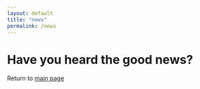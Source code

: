 ```yaml
---
layout: default
title: "news"
permalink: /news
---
```


<h1> Have you heard the good news? </h1>

Return to [main page](home.md)
